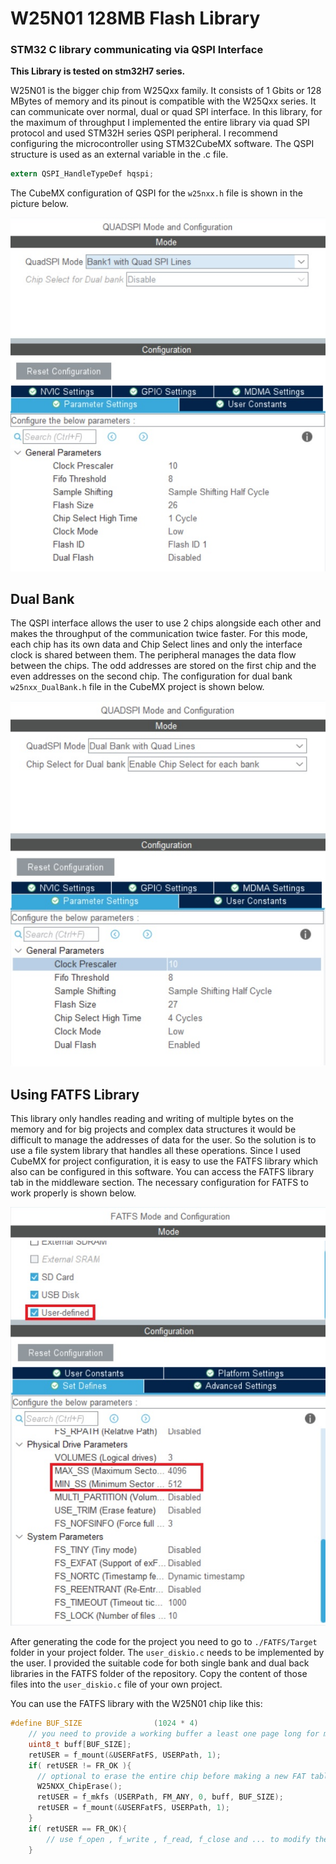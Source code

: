 # W25N01 128MB Flash Library
### STM32 C library communicating via QSPI Interface
**This Library is tested on stm32H7 series.**

W25N01 is the bigger chip from W25Qxx family. It consists of 1 Gbits or 128 MBytes of memory and its pinout is compatible with the W25Qxx series.
It can communicate over normal, dual or quad SPI interface. In this library, for the maximum of throughput I implemented the entire library via quad SPI protocol and used STM32H series QSPI peripheral.
I recommend configuring the microcontroller using STM32CubeMX software. The QSPI structure is used as an external variable in the .c file.
```C
extern QSPI_HandleTypeDef hqspi;
```
The CubeMX configuration of QSPI for the `w25nxx.h` file is shown in the picture below.

![single_bank](./pictures/single_bank_cubeMX.jpg)
## Dual Bank 
The QSPI interface allows the user to use 2 chips alongside each other and makes the throughput of the communication twice faster. For this mode, each chip has its own data and Chip Select lines and only the interface clock is shared between them. The peripheral manages the data flow between the chips. The odd addresses are stored on the first chip and the even addresses on the second chip. The configuration for dual bank `w25nxx_DualBank.h` file in the CubeMX project is shown below.

![dual_bank](./pictures/dual_bank_cubeMX.jpg)
## Using FATFS Library
This library only handles reading and writing of multiple bytes on the memory and for big projects and complex data structures it would be difficult to manage the addresses of data for the user. So the solution is to use a file system library that handles all these operations. Since I used CubeMX for project configuration, it is easy to use the FATFS library which also can be configured in this software.
You can access the FATFS library tab in the middleware section. The necessary configuration for FATFS to work properly is shown below.

![fatfs config](./pictures/FATFS_config.jpg)

After generating the code for the project you need to go to `./FATFS/Target` folder in your project folder. The `user_diskio.c` needs to be implemented by the user. I provided the suitable code for both single bank and dual back libraries in the FATFS folder of the repository. Copy the content of those files into the `user_diskio.c` file of your own project.

You can use the FATFS library with the W25N01 chip like this:
```C
#define BUF_SIZE                (1024 * 4)
    // you need to provide a working buffer a least one page long for making a new fat table 
    uint8_t buff[BUF_SIZE];
    retUSER = f_mount(&USERFatFS, USERPath, 1);
    if( retUSER != FR_OK ){
      // optional to erase the entire chip before making a new FAT table on the chip. On most occasions, it makes it faster to write
      W25NXX_ChipErase();
      retUSER = f_mkfs (USERPath, FM_ANY, 0, buff, BUF_SIZE);
      retUSER = f_mount(&USERFatFS, USERPath, 1);
    }
    if( retUSER == FR_OK){
        // use f_open , f_write , f_read, f_close and ... to modify the content of the chip
    }
```